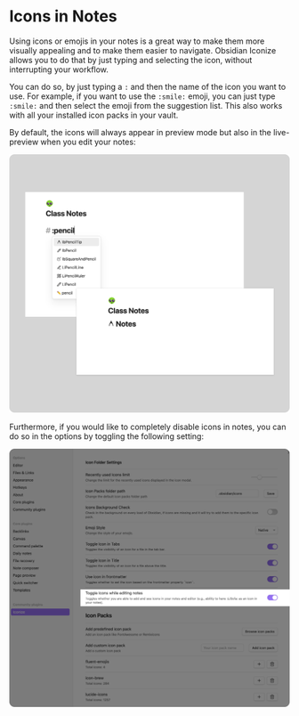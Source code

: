 # Icons in Notes

Using icons or emojis in your notes is a great way to make them more visually appealing and
to make them easier to navigate. Obsidian Iconize allows you to do that by just typing
and selecting the icon, without interrupting your workflow.

You can do so, by just typing a `:` and then the name of the icon you want to use.
For example, if you want to use the `:smile:` emoji, you can just type `:smile:` and
then select the emoji from the suggestion list. This also works with all your installed
icon packs in your vault.

By default, the icons will always appear in preview mode but also in the live-
preview when you edit your notes:

![Icons in notes](../assets/icons-in-notes.png)

Furthermore, if you would like to completely disable icons in notes, you can do
so in the options by toggling the following setting:

![Icons in notes setting](../assets/icons-in-notes-setting.png)

